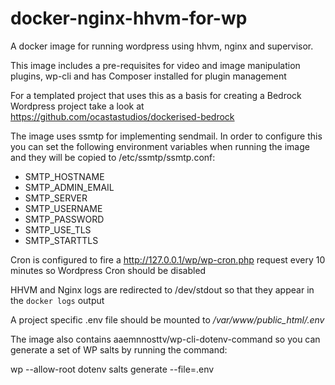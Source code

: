 # docker-nginx-hhvm-for-wp
A docker image for running wordpress using hhvm, nginx and supervisor. 

This image includes a pre-requisites for video and image manipulation plugins, wp-cli and has Composer installed for plugin management

For a templated project that uses this as a basis for creating a Bedrock Wordpress project take a look at https://github.com/ocastastudios/dockerised-bedrock

The image uses ssmtp for implementing sendmail. In order to configure this you can set the following environment variables when running the image and they will be copied to /etc/ssmtp/ssmtp.conf:

  - SMTP_HOSTNAME
  - SMTP_ADMIN_EMAIL
  - SMTP_SERVER
  - SMTP_USERNAME
  - SMTP_PASSWORD
  - SMTP_USE_TLS
  - SMTP_STARTTLS

Cron is configured to fire a http://127.0.0.1/wp/wp-cron.php request every 10 minutes so Wordpress Cron should be disabled

HHVM and Nginx logs are redirected to /dev/stdout so that they appear in the `docker logs` output

A project specific .env file should be mounted to _/var/www/public\_html/.env_

The image also contains aaemnnosttv/wp-cli-dotenv-command so you can generate a set of WP salts by running the command: 
   
   wp --allow-root dotenv salts generate --file=.env
